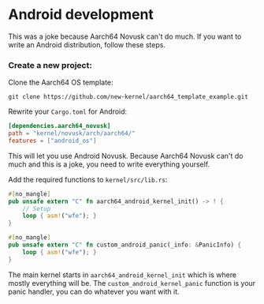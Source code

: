 # Android development

This was a joke because Aarch64 Novusk can't do much. If you want to write an Android distribution, follow these steps.

### Create a new project:

Clone the Aarch64 OS template:
```commandline
git clone https://github.com/new-kernel/aarch64_template_example.git
```

Rewrite your ``Cargo.toml`` for Android:
```toml
[dependencies.aarch64_novusk]
path = "kernel/novusk/arch/aarch64/"
features = ["android_os"]
```

This will let you use Android Novusk. Because Aarch64 Novusk can't do much and this is a joke, you need to write
everything yourself.

Add the required functions to ``kernel/src/lib.rs``:
```rust
#[no_mangle]
pub unsafe extern "C" fn aarch64_android_kernel_init() -> ! {
    // Setup
    loop { asm!("wfe"); }
}

#[no_mangle]
pub unsafe extern "C" fn custom_android_panic(_info: &PanicInfo) {
    loop { asm!("wfe"); }
}
```

The main kernel starts in ``aarch64_android_kernel_init`` which is where mostly everything will be. The 
``custom_android_kernel_panic`` function is your panic handler, you can do whatever you want with it.
